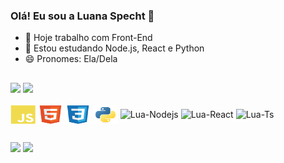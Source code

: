 ### Olá! Eu sou a Luana Specht 👋

- 🔭 Hoje trabalho com Front-End
- 🌱 Estou estudando Node.js, React e Python
- 😄 Pronomes: Ela/Dela

##

<div>
  <a href="https://github.com/LuaSpecht"></a>
  <img height="50%" src="https://github-readme-stats.vercel.app/api?username=luaspecht&show_icons=true&theme=radical&include_all_commits=true&count_private=true"/>
  <img height="50%" src="https://github-readme-stats.vercel.app/api/top-langs/?username=luaspecht&layout=compact&langs_count=7&theme=radical"/>
</div>

<div style="display: inline_block"><br>
  <img align="center" alt="Lua-Js" height="30" width="40" src="https://raw.githubusercontent.com/devicons/devicon/master/icons/javascript/javascript-plain.svg">
  <img align="center" alt="Lua-HTML" height="30" width="40" src="https://raw.githubusercontent.com/devicons/devicon/master/icons/html5/html5-original.svg">
  <img align="center" alt="Lua-CSS" height="30" width="40" src="https://raw.githubusercontent.com/devicons/devicon/master/icons/css3/css3-original.svg">
  <img align="center" alt="Lua-Python" height="30" width="40" src="https://raw.githubusercontent.com/devicons/devicon/master/icons/python/python-original.svg">
  <img align="center" alt="Lua-Nodejs" height="30" width="40" src="https://cdn.jsdelivr.net/gh/devicons/devicon/icons/nodejs/nodejs-original.svg" />
  <img align="center" alt="Lua-React" height="30" width="40" src="https://cdn.jsdelivr.net/gh/devicons/devicon/icons/react/react-original.svg" />
  <img align="center" alt="Lua-Ts" height="30" width="40" src="https://cdn.jsdelivr.net/gh/devicons/devicon/icons/typescript/typescript-original.svg" />
</div>

##

<div>
  <a href = "mailto:luaspecht@gmail.com"><img src="https://img.shields.io/badge/-Gmail-%23333?style=for-the-badge&logo=gmail&logoColor=white" target="_blank"></a>
  <a href="https://www.linkedin.com/in/luana-specht-bragante-3a198b115/"><img src="https://img.shields.io/badge/-LinkedIn-%230077B5?style=for-the-badge&logo=linkedin&logoColor=white" target="_blank"></a> 

</div>
